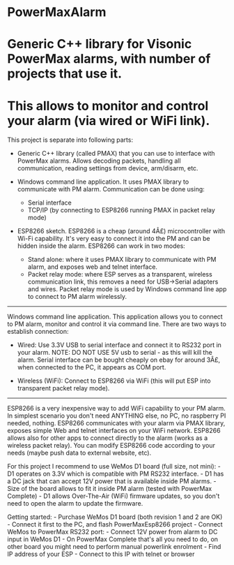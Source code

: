  # PowerMaxAlarm

 # Generic C++ library for Visonic PowerMax alarms, with number of projects that use it.
 # This allows to monitor and control your alarm (via wired or WiFi link).

This project is separate into following parts:
- Generic C++ library (called PMAX) that you can use to interface with PowerMax alarms.
  Allows decoding packets, handling all communication, reading settings from device, arm/disarm, etc.
  
- Windows command line application.
  It uses PMAX library to communicate with PM alarm.
  Communication can be done using:
    - Serial interface
    - TCP/IP (by connecting to ESP8266 running PMAX in packet relay mode)
    
- ESP8266 sketch.
  ESP8266 is a cheap (around 4Â£) microcontroller with Wi-Fi capability.
  It's very easy to connect it into the PM and can be hidden inside the alarm.
  ESP8266 can work in two modes:
    - Stand alone: where it uses PMAX library to communicate with PM alarm, and exposes web and telnet interface.
    - Packet relay mode: where ESP serves as a transparent, wireless communication link, this removes a need for USB->Serial adapters and wires.
                         Packet relay mode is used by Windows command line app to connect to PM alarm wirelessly.

----
Windows command line application.
This application allows you to connect to PM alarm, monitor and control it via command line.
There are two ways to establish connection:

- Wired:
  Use 3.3V USB to serial interface and connect it to RS232 port in your alarm.
  NOTE: DO NOT USE 5V usb to serial - as this will kill the alarm.
  Serial interface can be bought cheaply on ebay for around 3Â£, when connected to the PC, it appears as COM port.
  
- Wireless (WiFi):
  Connect to ESP8266 via WiFi (this will put ESP into transparent packet relay mode).
  
----
ESP8266 is a very inexpensive way to add WiFi capability to your PM alarm.
In simplest scenario you don't need ANYTHING else, no PC, no raspberry PI needed, nothing.
ESP8266 communicates with your alarm via PMAX library, exposes simple Web and telnet interfaces on your WiFi network.
ESP8266 allows also for other apps to connect directly to the alarm (works as a wireless packet relay).
You can modify ESP8266 code according to your needs (maybe push data to external website, etc).

For this project I recommend to use WeMos D1 board (full size, not mini):
    - D1 operates on 3.3V which is compatible with PM RS232 interface.
    - D1 has a DC jack that can accept 12V power that is available inside PM alarms.
    - Size of the board allows to fit it inside PM alarm (tested with PowerMax Complete)
    - D1 allows Over-The-Air (WiFi) firmware updates, so you don't need to open the alarm to update the firmware.
    
Getting started:
    - Purchase WeMos D1 board (both revision 1 and 2 are OK)
    - Connect it first to the PC, and flash PowerMaxEsp8266 project
    - Connect WeMos to PowerMax RS232 port:
    - Connect 12V power from alarm to DC input in WeMos D1
    - On PowerMax Complete that's all you need to do, on other board you might need to perform manual powerlink enrolment
    - Find IP address of your ESP
    - Connect to this IP with telnet or browser
